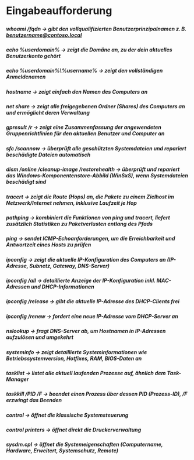 # **Eingabeaufforderung**

##### 

##### **whoami** /**fqdn** -> *gibt den vollqualifizierten Benutzerprinzipalnamen z. B. benutzername@contoso.local*



##### **echo %userdomain%** -> *zeigt die Domäne an, zu der dein aktuelles Benutzerkonto gehört*



##### **echo %userdomain%\\%username%** -> *zeigt den vollständigen Anmeldenamen*



##### <b>hostname</b> -> *zeigt einfach den Namen des Computers an*



##### **net share** -> *zeigt alle freigegebenen Ordner (Shares) des Computers an und ermöglicht deren Verwaltung*



##### **gpresult /r** -> *zeigt eine Zusammenfassung der angewendeten Gruppenrichtlinien für den aktuellen Benutzer und Computer an*



##### **sfc /scannow** -> *überprüft alle geschützten Systemdateien und repariert beschädigte Dateien automatisch*



##### **dism /online /cleanup-image /restorehealth** -> *überprüft und repariert das Windows-Komponentenstore-Abbild (WinSxS), wenn Systemdateien beschädigt sind*



##### **tracert <ziel>** -> *zeigt die Route (Hops) an, die Pakete zu einem Zielhost im Netzwerk/Internet nehmen, inklusive Laufzeit je Hop*



##### **pathping <ziel>** -> *kombiniert die Funktionen von ping und tracert, liefert zusätzlich Statistiken zu Paketverlusten entlang des Pfads*



##### **ping <ziel>** -> *sendet ICMP-Echoanforderungen, um die Erreichbarkeit und Antwortzeit eines Hosts zu prüfen*



##### **ipconfig** -> *zeigt die aktuelle IP-Konfiguration des Computers an (IP-Adresse, Subnetz, Gateway, DNS-Server)*



##### **ipconfig /all** -> *detaillierte Anzeige der IP-Konfiguration inkl. MAC-Adressen und DHCP-Informationen*



##### **ipconfig /release** -> *gibt die aktuelle IP-Adresse des DHCP-Clients frei*



##### **ipconfig /renew** -> *fordert eine neue IP-Adresse vom DHCP-Server an*



##### **nslookup <ziel>** -> *fragt DNS-Server ab, um Hostnamen in IP-Adressen aufzulösen und umgekehrt*



##### **systeminfo** -> *zeigt detaillierte Systeminformationen wie Betriebssystemversion, Hotfixes, RAM, BIOS-Daten an*



##### **tasklist** -> *listet alle aktuell laufenden Prozesse auf, ähnlich dem Task-Manager*



##### **taskkill /PID <id> /F** -> *beendet einen Prozess über dessen PID (Prozess-ID), /F erzwingt das Beenden*



##### **control** -> *öffnet die klassische Systemsteuerung*



##### **control printers** -> *öffnet direkt die Druckerverwaltung*



##### **sysdm.cpl** -> *öffnet die Systemeigenschaften (Computername, Hardware, Erweitert, Systemschutz, Remote)*



